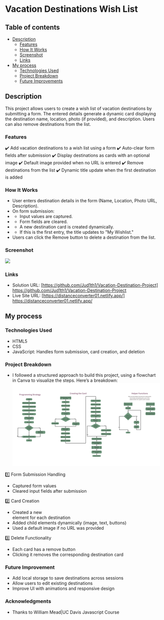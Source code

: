 # Vacation Destinations Wish List

## Table of contents

- [Description](#description)
  - [Features](#features)
  - [How It Works](#how-it-works)
  - [Screenshot](#screenshot)
  - [Links](#links)
- [My process](#my-process)
  - [Technologies Used](#technologies-used)
  - [Project Breakdown](#project-breakdown)
  - [Future Improvements](#future-improvements)

## Description

This project allows users to create a wish list of vacation destinations by submitting a form. The entered details generate a dynamic card displaying the destination name, location, photo (if provided), and description. Users can also remove destinations from the list.

### Features

✔️ Add vacation destinations to a wish list using a form
✔️ Auto-clear form fields after submission
✔️ Display destinations as cards with an optional image
✔️ Default image provided when no URL is entered
✔️ Remove destinations from the list
✔️ Dynamic title update when the first destination is added

### How It Works

- User enters destination details in the form (Name, Location, Photo URL, Description).
- On form submission:
- - Input values are captured.
- - Form fields are cleared.
- - A new destination card is created dynamically.
- - If this is the first entry, the title updates to "My Wishlist."
- Users can click the Remove button to delete a destination from the list.

### Screenshot

![](/screenshot.png)

### Links

- Solution URL: [https://github.com/Jud1th1/Vacation-Destination-Project] https://github.com/Jud1th1/Vacation-Destination-Project
- Live Site URL: [https://distanceconverter01.netlify.app/] https://distanceconverter01.netlify.app/

## My process

### Technologies Used

- HTML5
- CSS
- JavaScript: Handles form submission, card creation, and deletion

### Project Breakdown

- I followed a structured approach to build this project, using a flowchart in Canva to visualize the steps. Here’s a breakdown:
  ![](/images/Vacation%20Destination%20Flowchart.png)

1️⃣ Form Submission Handling

- Captured form values
- Cleared input fields after submission

2️⃣ Card Creation

- Created a new <div> element for each destination
- Added child elements dynamically (image, text, buttons)
- Used a default image if no URL was provided

3️⃣ Delete Functionality

- Each card has a remove button
- Clicking it removes the corresponding destination card

### Future Improvement

- Add local storage to save destinations across sessions
- Allow users to edit existing destinations
- Improve UI with animations and responsive design

### Acknowledgments

- Thanks to William Mead|UC Davis Javascript Course
